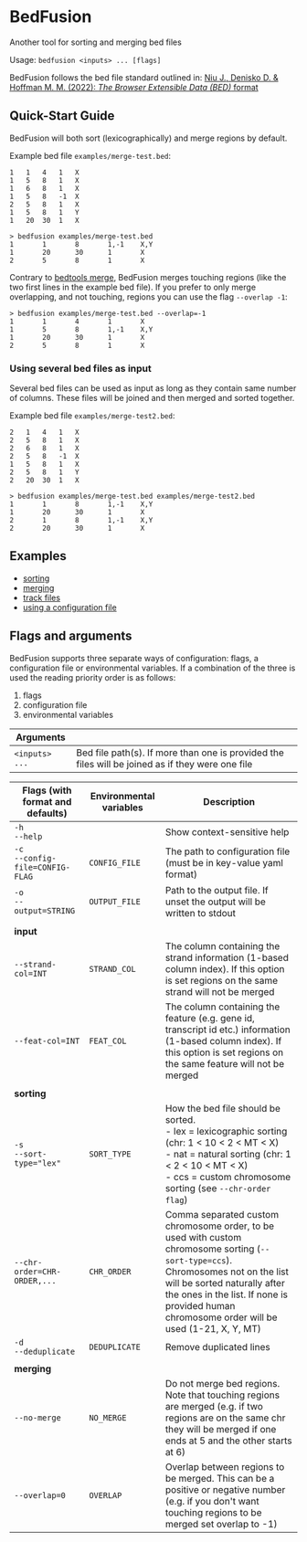 # BedFusion

Another tool for sorting and merging bed files

Usage: `bedfusion <inputs> ... [flags]`

BedFusion follows the bed file standard outlined in: [Niu J., Denisko D. & Hoffman M. M. (2022): *The Browser Extensible Data (BED)* format](https://github.com/samtools/hts-specs/blob/94500cf76f049e898dec7af23097d877fde5894e/BEDv1.pdf)

## Quick-Start Guide

BedFusion will both sort (lexicographically) and merge regions by default. 

Example bed file `examples/merge-test.bed`:

``` text
1	1	4	1	X
1	5	8	1	X
1	6	8	1	X
1	5	8	-1	X
2	5	8	1	X
1	5	8	1	Y
1	20	30	1	X
```

``` shell
> bedfusion examples/merge-test.bed
1       1       8       1,-1    X,Y
1       20      30      1       X
2       5       8       1       X
```

Contrary to [bedtools merge](https://bedtools.readthedocs.io/en/latest/content/tools/merge.html), BedFusion merges touching regions (like the two first lines in the example bed file). If you prefer to only merge overlapping, and not touching, regions you can use the flag `--overlap -1`:

``` shell
> bedfusion examples/merge-test.bed --overlap=-1
1       1       4       1       X
1       5       8       1,-1    X,Y
1       20      30      1       X
2       5       8       1       X
```

### Using several bed files as input

Several bed files can be used as input as long as they contain same number of columns. These files will be joined and then merged and sorted together.

Example bed file `examples/merge-test2.bed`:

``` text
2	1	4	1	X
2	5	8	1	X
2	6	8	1	X
2	5	8	-1	X
1	5	8	1	X
2	5	8	1	Y
2	20	30	1	X
```

``` shell
> bedfusion examples/merge-test.bed examples/merge-test2.bed
1       1       8       1,-1    X,Y
1       20      30      1       X
2       1       8       1,-1    X,Y
2       20      30      1       X

```

## Examples

- [sorting](./docs/sorting.md)
- [merging](./docs/merging.md)
- [track files](./docs/track-files.md)
- [using a configuration file](./docs/config-file.md)

## Flags and arguments 

BedFusion supports three separate ways of configuration: flags, a configuration file or environmental variables. If a combination of the three is used the reading priority order is as follows: 

1. flags 
2. configuration file 
3. environmental variables


| Arguments      |                                                                                                  |
|----------------|--------------------------------------------------------------------------------------------------|
| `<inputs> ...` | Bed file path(s). If more than one is provided the files will be joined as if they were one file |


| Flags (with format and defaults)    | Environmental variables | Description                                                                                                                                                                                                                                                       |
|-------------------------------------|-------------------------|-------------------------------------------------------------------------------------------------------------------------------------------------------------------------------------------------------------------------------------------------------------------|
| `-h`<br>`--help`                    |                         | Show context-sensitive help                                                                                                                                                                                                                                       |
| `-c`<br>`--config-file=CONFIG-FLAG` | `CONFIG_FILE`           | The path to configuration file (must be in key-value yaml format)                                                                                                                                                                                                 |
| `-o`<br>`--output=STRING`           | `OUTPUT_FILE`           | Path to the output file. If unset the output will be written to stdout                                                                                                                                                                                            |
|                                     |                         |                                                                                                                                                                                                                                                                   |
| **input**                           |                         |                                                                                                                                                                                                                                                                   |
| `--strand-col=INT`                  | `STRAND_COL`            | The column containing the strand information (1-based column index). If this option is set regions on the same strand will not be merged                                                                                                                          |
| `--feat-col=INT`                    | `FEAT_COL`              | The column containing the feature (e.g. gene id, transcript id etc.) information (1-based column index). If this option is set regions on the same feature will not be merged                                                                                     |
|                                     |                         |                                                                                                                                                                                                                                                                   |
| **sorting**                         |                         |                                                                                                                                                                                                                                                                   |
| `-s`<br>`--sort-type="lex"`         | `SORT_TYPE`             | How the bed file should be sorted.<br>- lex = lexicographic sorting (chr: 1 < 10 < 2 < MT < X)<br>- nat = natural sorting (chr: 1 < 2 < 10 < MT < X)<br>- ccs = custom chromosome sorting (see `--chr-order flag`)                                                |
| `--chr-order=CHR-ORDER,...`         | `CHR_ORDER`             | Comma separated custom chromosome order, to be used with custom chromosome sorting (`--sort-type=ccs`). Chromosomes not on the list will be sorted naturally after the ones in the list. If none is provided human chromosome order will be used (1-21, X, Y, MT) |
| `-d`<br>`--deduplicate`             | `DEDUPLICATE`           | Remove duplicated lines                                                                                                                                                                                                                                           |
|                                     |                         |                                                                                                                                                                                                                                                                   |
| **merging**                         |                         |                                                                                                                                                                                                                                                                   |
| `--no-merge`                        | `NO_MERGE`              | Do not merge bed regions. Note that touching regions are merged (e.g. if two regions are on the same chr they will be merged if one ends at 5 and the other starts at 6)                                                                                          |
| `--overlap=0`                       | `OVERLAP`               | Overlap between regions to be merged. This can be a positive or negative number (e.g. if you don't want touching regions to be merged set overlap to -1)                                                                                                          |
